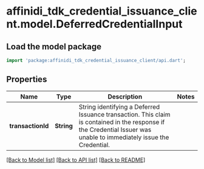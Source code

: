 # affinidi_tdk_credential_issuance_client.model.DeferredCredentialInput

## Load the model package

```dart
import 'package:affinidi_tdk_credential_issuance_client/api.dart';
```

## Properties

| Name              | Type       | Description                                                                                                                                                          | Notes |
| ----------------- | ---------- | -------------------------------------------------------------------------------------------------------------------------------------------------------------------- | ----- |
| **transactionId** | **String** | String identifying a Deferred Issuance transaction. This claim is contained in the response if the Credential Issuer was unable to immediately issue the Credential. |

[[Back to Model list]](../README.md#documentation-for-models) [[Back to API list]](../README.md#documentation-for-api-endpoints) [[Back to README]](../README.md)
